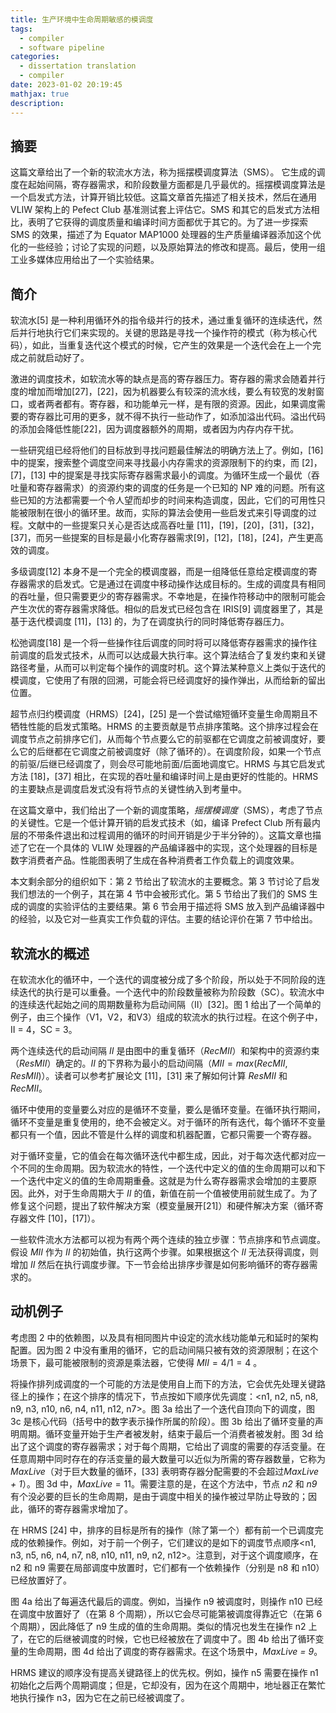 ```yaml
---
title: 生产环境中生命周期敏感的模调度
tags:
  - compiler
  - software pipeline
categories:
  - dissertation translation
  - compiler
date: 2023-01-02 20:19:45
mathjax: true
description:
---
```


## 摘要

这篇文章给出了一个新的软流水方法，称为摇摆模调度算法（SMS）。 它生成的调度在起始间隔，寄存器需求，和阶段数量方面都是几乎最优的。摇摆模调度算法是一个启发式方法，计算开销比较低。这篇文章首先描述了相关技术，然后在通用 VLIW 架构上的 Pefect Club 基准测试套上评估它。SMS 和其它的启发式方法相比，表明了它获得的调度质量和编译时间方面都优于其它的。为了进一步探索 SMS    的效果，描述了为 Equator MAP1000 处理器的生产质量编译器添加这个优化的一些经验；讨论了实现的问题，以及原始算法的修改和提高。最后，使用一组工业多媒体应用给出了一个实验结果。

 <!-- more -->

## 简介

软流水[5] 是一种利用循环外的指令级并行的技术，通过重复循环的连续迭代，然后并行地执行它们来实现的。关键的思路是寻找一个操作符的模式（称为核心代码），如此，当重复迭代这个模式的时候，它产生的效果是一个迭代会在上一个完成之前就启动好了。

激进的调度技术，如软流水等的缺点是高的寄存器压力。寄存器的需求会随着并行度的增加而增加[27]，[22]，因为机器要么有较深的流水线，要么有较宽的发射窗口，或者两者都有。寄存器，和功能单元一样，是有限的资源。因此，如果调度需要的寄存器比可用的更多，就不得不执行一些动作了，如添加溢出代码。溢出代码的添加会降低性能[22]，因为调度器额外的周期，或者因为内存内存干扰。

一些研究组已经将他们的目标放到寻找问题最佳解法的明确方法上了。例如，[16] 中的提案，搜索整个调度空间来寻找最小内存需求的资源限制下的约束，而 [2]，[7]，[13] 中的提案是寻找实际寄存器需求最小的调度。为循环生成一个最优（吞吐量和寄存器需求）的资源约束的调度的任务是一个已知的 NP 难的问题。所有这些已知的方法都需要一个令人望而却步的时间来构造调度，因此，它们的可用性只能被限制在很小的循环里。故而，实际的算法会使用一些启发式来引导调度的过程。文献中的一些提案只关心是否达成高吞吐量 [11]，[19]，[20]，[31]，[32]，[37]，而另一些提案的目标是最小化寄存器需求[9]，[12]，[18]，[24]，产生更高效的调度。

多级调度[12] 本身不是一个完全的模调度器，而是一组降低任意给定模调度的寄存器需求的启发式。它是通过在调度中移动操作达成目标的。生成的调度具有相同的吞吐量，但只需要更少的寄存器需求。不幸地是，在操作符移动中的限制可能会产生次优的寄存器需求降低。相似的启发式已经包含在 IRIS[9] 调度器里了，其是基于迭代模调度 [11]，[13] 的，为了在调度执行的同时降低寄存器压力。

松弛调度[18] 是一个将一些操作往后调度的同时将可以降低寄存器需求的操作往前调度的启发式技术，从而可以达成最大执行率。这个算法结合了复发约束和关键路径考量，从而可以判定每个操作的调度时机。这个算法某种意义上类似于迭代的模调度，它使用了有限的回溯，可能会将已经调度好的操作弹出，从而给新的留出位置。

超节点归约模调度（HRMS）[24]，[25] 是一个尝试缩短循环变量生命周期且不牺牲性能的启发式策略。HRMS 的主要贡献是节点排序策略。这个排序过程会在调度节点之前排序它们，从而每个节点要么它的前驱都在它调度之前被调度好，要么它的后继都在它调度之前被调度好（除了循环的）。在调度阶段，如果一个节点的前驱/后继已经调度了，则会尽可能地前面/后面地调度它。HRMS  与其它启发式方法 [18]，[37] 相比，在实现的吞吐量和编译时间上是由更好的性能的。HRMS 的主要缺点是调度启发式没有将节点的关键性纳入到考量中。

在这篇文章中，我们给出了一个新的调度策略，*摇摆模调度*（SMS），考虑了节点的关键性。它是一个低计算开销的启发式技术（如，编译 Prefect Club 所有最内层的不带条件退出和过程调用的循环的时间开销是少于半分钟的）。这篇文章也描述了它在一个具体的 VLIW 处理器的产品编译器中的实现，这个处理器的目标是数字消费者产品。性能图表明了生成在各种消费者工作负载上的调度效果。

本文剩余部分的组织如下：第 2 节给出了软流水的主要概念。第 3 节讨论了启发我们想法的一个例子，其在第 4 节中会被形式化。第 5 节给出了我们的 SMS 生成的调度的实验评估的主要结果。第 6 节会用于描述将 SMS 放入到产品编译器中的经验，以及它对一些真实工作负载的评估。主要的结论评价在第 7 节中给出。

## 软流水的概述

在软流水化的循环中，一个迭代的调度被分成了多个阶段，所以处于不同阶段的连续迭代的执行是可以重叠。一个迭代中的阶段数量被称为阶段数（SC）。软流水中的连续迭代起始之间的周期数量称为启动间隔（II）[32]。图 1 给出了一个简单的例子，由三个操作（V1，V2，和V3）组成的软流水的执行过程。在这个例子中，II = 4，SC = 3。

两个连续迭代的启动间隔 *II* 是由图中的重复循环（*RecMII*）和架构中的资源约束（*ResMII*）确定的。*II* 的下界称为最小的启动间隔（$MII = max(RecMII, ResMII)$）。读者可以参考扩展论文  [11]，[31] 来了解如何计算 *ResMII* 和 *RecMII*。

循环中使用的变量要么对应的是循环不变量，要么是循环变量。在循环执行期间，循环不变量是重复使用的，绝不会被定义。对于循环的所有迭代，每个循环不变量都只有一个值，因此不管是什么样的调度和机器配置，它都只需要一个寄存器。

对于循环变量，它的值会在每次循环迭代中都生成，因此，对于每次迭代都对应一个不同的生命周期。因为软流水的特性，一个迭代中定义的值的生命周期可以和下一个迭代中定义的值的生命周期重叠。这就是为什么寄存器需求会增加的主要原因。此外，对于生命周期大于 *II* 的值，新值在前一个值被使用前就生成了。为了修复这个问题，提出了软件解决方案（模变量展开[21]）和硬件解决方案（循环寄存器文件 [10]，[17]）。

一些软件流水方法都可以视为有两个两个连续的独立步骤：节点排序和节点调度。假设 *MII* 作为 *II* 的初始值，执行这两个步骤。如果根据这个 *II* 无法获得调度，则增加 *II* 然后在执行调度步骤。下一节会给出排序步骤是如何影响循环的寄存器需求的。

## 动机例子

考虑图 2 中的依赖图，以及具有相同图片中设定的流水线功能单元和延时的架构配置。因为图 2 中没有重用的循环，它的启动间隔只被有效的资源限制；在这个场景下，最可能被限制的资源是乘法器，它使得 $MII = 4/1 = 4$ 。

将操作排列成调度的一个可能的方法是使用自上而下的方法，它会优先处理关键路径上的操作；在这个排序的情况下，节点按如下顺序优先调度：<n1, n2, n5, n8, n9, n3, n10, n6, n4, n11, n12, n7>。图 3a 给出了一个迭代自顶向下的调度，图 3c 是核心代码（括号中的数字表示操作所属的阶段）。图 3b 给出了循环变量的声明周期。循环变量开始于生产者被发射，结束于最后一个消费者被发射。图 3d 给出了这个调度的寄存器需求；对于每个周期，它给出了调度的需要的存活变量。在任意周期中同时存在的存活变量的最大数量可以近似为所需的寄存器数量，它称为*MaxLive*（对于巨大数量的循环，[33] 表明寄存器分配需要的不会超过*MaxLive + 1*）。图 3d 中，$MaxLive = 11$。需要注意的是，在这个方法中，节点 *n2*  和 *n9* 有个没必要的巨长的生命周期，是由于调度中相关的操作被过早防止导致的；因此，循环的寄存器需求增加了。

在 HRMS [24] 中，排序的目标是所有的操作（除了第一个）都有前一个已调度完成的依赖操作。例如，对于前一个例子，它们建议的是如下的调度节点顺序<n1, n3, n5, n6, n4, n7, n8, n10, n11, n9, n2, n12>。注意到，对于这个调度顺序，在 n2 和 n9 需要在局部调度中放置时，它们都有一个依赖操作（分别是 n8 和 n10）已经放置好了。

图 4a 给出了每遍迭代最后的调度。例如，当操作 n9 被调度时，则操作 n10 已经在调度中放置好了（在第 8 个周期），所以它会尽可能第被调度得靠近它（在第 6 个周期），因此降低了 n9 生成的值的生命周期。类似的情况也发生在操作 n2 上了，在它的后继被调度的时候，它也已经被放在了调度中了。图 4b 给出了循环变量的生命周期，图 4d 给出了调度的寄存器需求。在这个场景中，*MaxLive = 9*。

HRMS 建议的顺序没有提高关键路径上的优先权。例如，操作 n5 需要在操作 n1 初始化之后两个周期调度；但是，它却没有，因为在这个周期中，地址器正在繁忙地执行操作 n3，因为它在之前已经被调度了。





